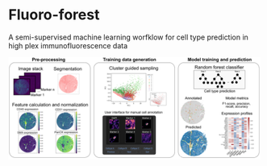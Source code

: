 # Fluoro-forest
A semi-supervised machine learning worfklow for cell type prediction in high plex immunofluorescence data

<img src="workflow.png" alt = "fluoroforest workflow" width="500">
